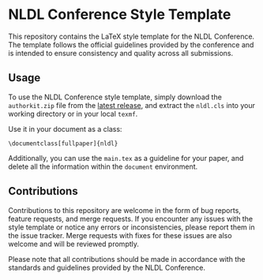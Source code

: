 # NLDL Conference Style Template

This repository contains the LaTeX style template for the NLDL Conference. The template follows the official guidelines provided by the conference and is intended to ensure consistency and quality across all submissions.

## Usage

To use the NLDL Conference style template, simply download the `authorkit.zip` file from the [latest release](https://github.com/SFI-Visual-Intelligence/nldl/releases/), and extract the `nldl.cls` into your working directory or in your local `texmf`.

Use it in your document as a class:
```
\documentclass[fullpaper]{nldl}
```

Additionally, you can use the `main.tex` as a guideline for your paper, and delete all the information within the `document` environment.

## Contributions

Contributions to this repository are welcome in the form of bug reports, feature requests, and merge requests. If you encounter any issues with the style template or notice any errors or inconsistencies, please report them in the issue tracker. Merge requests with fixes for these issues are also welcome and will be reviewed promptly.

Please note that all contributions should be made in accordance with the standards and guidelines provided by the NLDL Conference.
